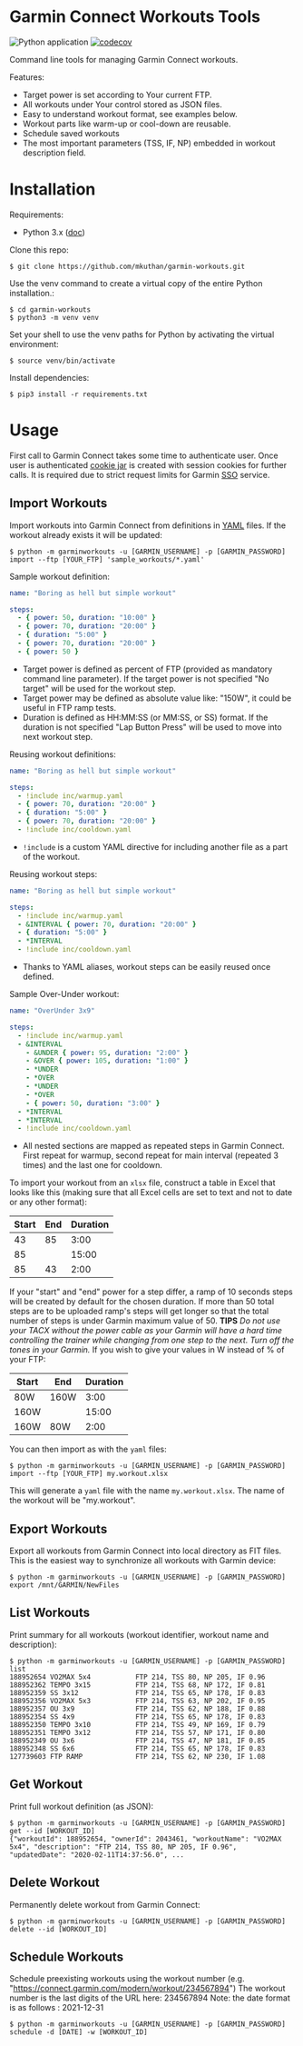 Garmin Connect Workouts Tools
================

![Python application](https://github.com/mkuthan/garmin-workouts/workflows/Python%20application/badge.svg)
[![codecov](https://codecov.io/gh/mkuthan/garmin-workouts/branch/master/graph/badge.svg?token=ZC7VITLNHF)](https://codecov.io/gh/mkuthan/garmin-workouts)

Command line tools for managing Garmin Connect workouts.

Features:

* Target power is set according to Your current FTP.
* All workouts under Your control stored as JSON files.
* Easy to understand workout format, see examples below.
* Workout parts like warm-up or cool-down are reusable.
* Schedule saved workouts
* The most important parameters (TSS, IF, NP) embedded in workout description field.

# Installation

Requirements:

* Python 3.x ([doc](https://www.python.org/downloads/))

Clone this repo:

```shell
$ git clone https://github.com/mkuthan/garmin-workouts.git
```

Use the venv command to create a virtual copy of the entire Python installation.:

```shell
$ cd garmin-workouts
$ python3 -m venv venv
```

Set your shell to use the venv paths for Python by activating the virtual environment:

```shell
$ source venv/bin/activate
```

Install dependencies:

```shell
$ pip3 install -r requirements.txt
```

# Usage

First call to Garmin Connect takes some time to authenticate user.
Once user is authenticated [cookie jar](https://docs.python.org/3/library/http.cookiejar.html) is created with session
cookies for further calls.
It is required due to strict request limits for Garmin [SSO](https://en.wikipedia.org/wiki/Single_sign-on) service.

## Import Workouts

Import workouts into Garmin Connect from definitions in [YAML](https://yaml.org) files.
If the workout already exists it will be updated:

```shell
$ python -m garminworkouts -u [GARMIN_USERNAME] -p [GARMIN_PASSWORD] import --ftp [YOUR_FTP] 'sample_workouts/*.yaml'
```

Sample workout definition:

```yaml
name: "Boring as hell but simple workout"

steps:
  - { power: 50, duration: "10:00" }
  - { power: 70, duration: "20:00" }
  - { duration: "5:00" }
  - { power: 70, duration: "20:00" }
  - { power: 50 }
```

* Target power is defined as percent of FTP (provided as mandatory command line parameter).
  If the target power is not specified "No target" will be used for the workout step.
* Target power may be defined as absolute value like: "150W", it could be useful in FTP ramp tests.
* Duration is defined as HH:MM:SS (or MM:SS, or SS) format.
  If the duration is not specified "Lap Button Press" will be used to move into next workout step.

Reusing workout definitions:

```yaml
name: "Boring as hell but simple workout"

steps:
  - !include inc/warmup.yaml
  - { power: 70, duration: "20:00" }
  - { duration: "5:00" }
  - { power: 70, duration: "20:00" }
  - !include inc/cooldown.yaml
```

* `!include` is a custom YAML directive for including another file as a part of the workout.

Reusing workout steps:

```yaml
name: "Boring as hell but simple workout"

steps:
  - !include inc/warmup.yaml
  - &INTERVAL { power: 70, duration: "20:00" }
  - { duration: "5:00" }
  - *INTERVAL
  - !include inc/cooldown.yaml
```

* Thanks to YAML aliases, workout steps can be easily reused once defined.

Sample Over-Under workout:

```yaml
name: "OverUnder 3x9"

steps:
  - !include inc/warmup.yaml
  - &INTERVAL
    - &UNDER { power: 95, duration: "2:00" }
    - &OVER { power: 105, duration: "1:00" }
    - *UNDER
    - *OVER
    - *UNDER
    - *OVER
    - { power: 50, duration: "3:00" }
  - *INTERVAL
  - *INTERVAL
  - !include inc/cooldown.yaml
```

* All nested sections are mapped as repeated steps in Garmin Connect.
  First repeat for warmup, second repeat for main interval (repeated 3 times) and the last one for cooldown.

To import your workout from an `xlsx` file, construct a table in Excel that looks like this (making sure that all Excel
cells are set to text and not to date or any other format):

| Start | End | Duration |
|-------|-----|----------|
| 43    | 85  | 3:00     |
| 85    |     | 15:00    |
| 85    | 43  | 2:00     |

If your "start" and "end" power for a step differ, a ramp of 10 seconds steps will be created by default for the chosen
duration. If more than 50 total steps are to be uploaded ramp's steps will get longer so that the total number of steps
is under Garmin maximum value of 50. **TIPS** *Do not use your TACX without the power cable as your Garmin will have a
hard time controlling the trainer while changing from one step to the next. Turn off the tones in your Garmin.* If you
wish to give your values in W instead of % of your FTP:

| Start | End  | Duration |
|-------|------|----------|
| 80W   | 160W | 3:00     |
| 160W  |      | 15:00    |
| 160W  | 80W  | 2:00     |

You can then import as with the `yaml` files:

```shell
$ python -m garminworkouts -u [GARMIN_USERNAME] -p [GARMIN_PASSWORD] import --ftp [YOUR_FTP] my.workout.xlsx
```

This will generate a `yaml` file with the name `my.workout.xlsx`. The name of the workout will be "my.workout".

## Export Workouts

Export all workouts from Garmin Connect into local directory as FIT files.
This is the easiest way to synchronize all workouts with Garmin device:

```shell
$ python -m garminworkouts -u [GARMIN_USERNAME] -p [GARMIN_PASSWORD] export /mnt/GARMIN/NewFiles
```

## List Workouts

Print summary for all workouts (workout identifier, workout name and description):

```shell
$ python -m garminworkouts -u [GARMIN_USERNAME] -p [GARMIN_PASSWORD] list
188952654 VO2MAX 5x4           FTP 214, TSS 80, NP 205, IF 0.96
188952362 TEMPO 3x15           FTP 214, TSS 68, NP 172, IF 0.81
188952359 SS 3x12              FTP 214, TSS 65, NP 178, IF 0.83
188952356 VO2MAX 5x3           FTP 214, TSS 63, NP 202, IF 0.95
188952357 OU 3x9               FTP 214, TSS 62, NP 188, IF 0.88
188952354 SS 4x9               FTP 214, TSS 65, NP 178, IF 0.83
188952350 TEMPO 3x10           FTP 214, TSS 49, NP 169, IF 0.79
188952351 TEMPO 3x12           FTP 214, TSS 57, NP 171, IF 0.80
188952349 OU 3x6               FTP 214, TSS 47, NP 181, IF 0.85
188952348 SS 6x6               FTP 214, TSS 65, NP 178, IF 0.83
127739603 FTP RAMP             FTP 214, TSS 62, NP 230, IF 1.08
```

## Get Workout

Print full workout definition (as JSON):

```shell
$ python -m garminworkouts -u [GARMIN_USERNAME] -p [GARMIN_PASSWORD] get --id [WORKOUT_ID]
{"workoutId": 188952654, "ownerId": 2043461, "workoutName": "VO2MAX 5x4", "description": "FTP 214, TSS 80, NP 205, IF 0.96", "updatedDate": "2020-02-11T14:37:56.0", ...
```

## Delete Workout

Permanently delete workout from Garmin Connect:

```shell
$ python -m garminworkouts -u [GARMIN_USERNAME] -p [GARMIN_PASSWORD] delete --id [WORKOUT_ID]
```

## Schedule  Workouts

Schedule preexisting workouts using the workout number (e.g. "https://connect.garmin.com/modern/workout/234567894")
The workout number is the last digits of the URL here: 234567894
Note: the date format is as follows : 2021-12-31

```shell
$ python -m garminworkouts -u [GARMIN_USERNAME] -p [GARMIN_PASSWORD] schedule -d [DATE] -w [WORKOUT_ID]
```
